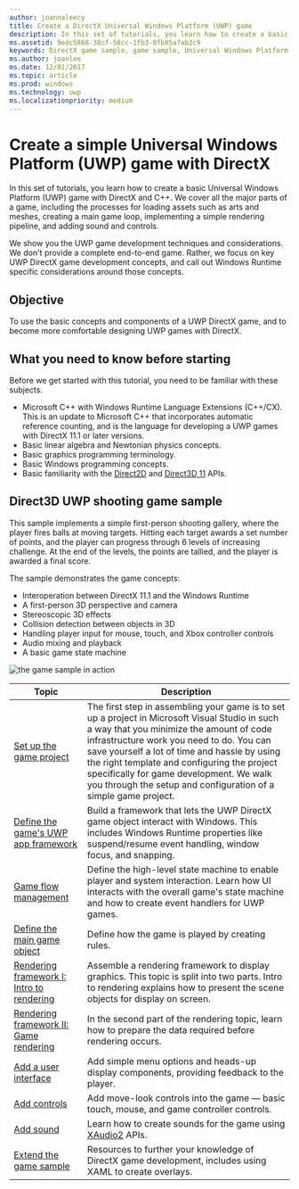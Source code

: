 ```yaml
---
author: joannaleecy
title: Create a DirectX Universal Windows Platform (UWP) game
description: In this set of tutorials, you learn how to create a basic Universal Windows Platform (UWP) game with DirectX and C++.
ms.assetid: 9edc5868-38cf-58cc-1fb3-8fb85a7ab2c9
keywords: DirectX game sample, game sample, Universal Windows Platform (UWP), Direct3D 11 game
ms.author: joanlee
ms.date: 12/01/2017
ms.topic: article
ms.prod: windows
ms.technology: uwp
ms.localizationpriority: medium
---
```


# Create a simple Universal Windows Platform (UWP) game with DirectX

In this set of tutorials, you learn how to create a basic Universal Windows Platform (UWP) game with DirectX and C++. We cover all the major parts of a game, including the processes for loading assets such as arts and meshes, creating a main game loop, implementing a simple rendering pipeline, and adding sound and controls.

We show you the UWP game development techniques and considerations. We don't provide a complete end-to-end game. Rather, we focus on key UWP DirectX game development concepts, and call out Windows Runtime specific considerations around those concepts.

## Objective

To use the basic concepts and components of a UWP DirectX game, and to become more comfortable designing UWP games with DirectX.

## What you need to know before starting


Before we get started with this tutorial, you need to be familiar with these subjects.

-   Microsoft C++ with Windows Runtime Language Extensions (C++/CX). This is an update to Microsoft C++ that incorporates automatic reference counting, and is the language for developing a UWP games with DirectX 11.1 or later versions.
-   Basic linear algebra and Newtonian physics concepts.
-   Basic graphics programming terminology.
-   Basic Windows programming concepts.
-   Basic familiarity with the [Direct2D](https://msdn.microsoft.com/library/windows/apps/dd370990.aspx) and [Direct3D 11](https://msdn.microsoft.com/library/windows/desktop/hh404569) APIs.

##  Direct3D UWP shooting game sample


This sample implements a simple first-person shooting gallery, where the player fires balls at moving targets. Hitting each target awards a set number of points, and the player can progress through 6 levels of increasing challenge. At the end of the levels, the points are tallied, and the player is awarded a final score.

The sample demonstrates the game concepts:

-   Interoperation between DirectX 11.1 and the Windows Runtime
-   A first-person 3D perspective and camera
-   Stereoscopic 3D effects
-   Collision detection between objects in 3D
-   Handling player input for mouse, touch, and Xbox controller controls
-   Audio mixing and playback
-   A basic game state machine

![the game sample in action](images/simple-dx-game-overview.png)


| Topic | Description |
|---------------------------------------------------------------------------------------------------|----------------------------------------------------------------------------------------------------------------------------------------------------------------------------------------------------------------------------------------------------------------------------------------------------------------------------------------------------------------------------------------------------------------------------------------------------------------|
| [Set up the game project](tutorial--setting-up-the-games-infrastructure.md) | The first step in assembling your game is to set up a project in Microsoft Visual Studio in such a way that you minimize the amount of code infrastructure work you need to do. You can save yourself a lot of time and hassle by using the right template and configuring the project specifically for game development. We walk you through the setup and configuration of a simple game project. |
| [Define the game's UWP app framework](tutorial--building-the-games-metro-style-app-framework.md) | Build a framework that lets the UWP DirectX game object interact with Windows. This includes Windows Runtime properties like suspend/resume event handling, window focus, and snapping.  |
| [Game flow management](tutorial-game-flow-management.md) | Define the high-level state machine to enable player and system interaction. Learn how UI interacts with the overall game's state machine and how to create event handlers for UWP games. |
| [Define the main game object](tutorial--defining-the-main-game-loop.md) | Define how the game is played by creating rules. |
| [Rendering framework I: Intro to rendering](tutorial--assembling-the-rendering-pipeline.md) | Assemble a rendering framework to display graphics. This topic is split into two parts. Intro to rendering explains how to present the scene objects for display on screen. |
| [Rendering framework II: Game rendering](tutorial-game-rendering.md) | In the second part of the rendering topic, learn how to prepare the data required before rendering occurs. |
| [Add a user interface](tutorial--adding-a-user-interface.md) | Add simple menu options and heads-up display components, providing feedback to the player. |
| [Add controls](tutorial--adding-controls.md) | Add move-look controls into the game &mdash; basic touch, mouse, and game controller controls. |
| [Add sound](tutorial--adding-sound.md) | Learn how to create sounds for the game using [XAudio2](https://msdn.microsoft.com/library/windows/desktop/ee415813) APIs. |
| [Extend the game sample](tutorial-resources.md) | Resources to further your knowledge of DirectX game development, includes using XAML to create overlays. |
 

 

 




